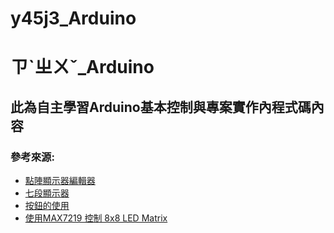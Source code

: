 # y45j3_Arduino
# ㄗˋㄓㄨˇ_Arduino
## 此為自主學習Arduino基本控制與專案實作內程式碼內容
### 參考來源:
* [點陣顯示器編輯器](https://xantorohara.github.io/led-matrix-editor/#66442c181e0c0606|42462c5a3e0c0606|4066184d3e0c0606|4063140d261e0303|47645c2d1e060303)
* [七段顯示器](http://programmermagazine.github.io/201307/htm/article1.html)
* [按鈕的使用](https://blog.jmaker.com.tw/arduino-buttons/)
* [使用MAX7219 控制 8x8 LED Matrix](https://atceiling.blogspot.com/2017/03/arduinomax7219-8x8-led-matrix.html)

